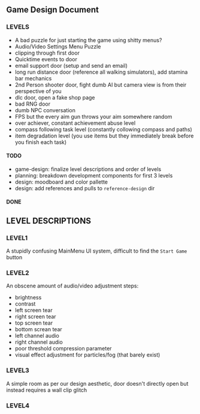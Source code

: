 ## Game Design Document

### LEVELS
- A bad puzzle for just starting the game using shitty menus?
- Audio/Video Settings Menu Puzzle
- clipping through first door
- Quicktime events to door
- email support door (setup and send an email)
- long run distance door (reference all walking simulators), add stamina bar mechanics
- 2nd Person shooter door, fight dumb AI but camera view is from their perspective of you
- dlc door, open a fake shop page
- bad RNG door
- dumb NPC conversation
- FPS but the every aim gun throws your aim somewhere random
- over achiever, constant achievement abuse level
- compass following task level (constantly collowing compass and paths)
- item degradation level (you use items but they immediately break before you finish each task)


#### TODO
- game-design: finalize level descriptions and order of levels
- planning: breakdown development components for first 3 levels
- design: moodboard and color pallette
- design: add references and pulls to `reference-design` dir

#### DONE


## LEVEL DESCRIPTIONS

### LEVEL1
A stupidly confusing MainMenu UI system, difficult to find the `Start Game` button

### LEVEL2
An obscene amount of audio/video adjustment steps:
- brightness
- contrast
- left screen tear
- right screen tear
- top screen tear
- bottom screan tear
- left channel audio
- right channel audio
- poor threshold compression parameter
- visual effect adjustment for particles/fog (that barely exist)

### LEVEL3
A simple room as per our design aesthetic, door doesn't directly open but instead requires a wall clip glitch

### LEVEL4
